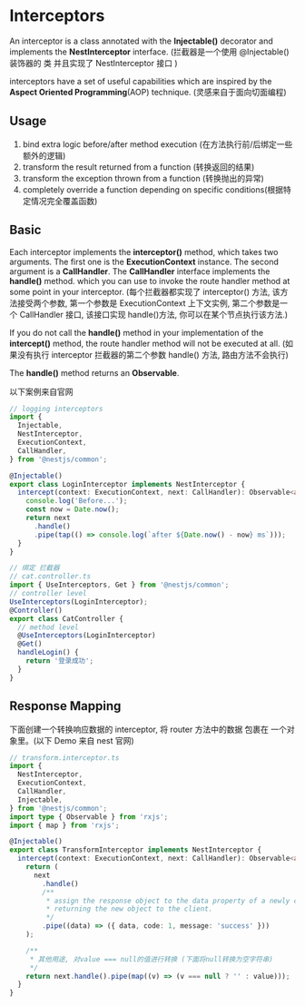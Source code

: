 # Interceptors

An interceptor is a class annotated with the **Injectable()** decorator and implements the **NestInterceptor** interface.
(拦截器是一个使用 @Injectable() 装饰器的 类 并且实现了 NestInterceptor 接口 )

interceptors have a set of useful capabilities which are inspired by the **Aspect Oriented Programming**(AOP)
technique. (灵感来自于面向切面编程)

## Usage

1. bind extra logic before/after method execution (在方法执行前/后绑定一些额外的逻辑)
2. transform the result returned from a function (转换返回的结果)
3. transform the exception thrown from a function (转换抛出的异常)
4. completely override a function depending on specific conditions(根据特定情况完全覆盖函数)

## Basic

Each interceptor implements the **interceptor()** method, which takes two arguments. The first one is the **ExecutionContext** instance.
The second argument is a **CallHandler**. The **CallHandler** interface implements the **handle()** method. which
you can use to invoke the route handler method at some point in your interceptor.
(每个拦截器都实现了 interceptor() 方法, 该方法接受两个参数, 第一个参数是 ExecutionContext 上下文实例, 第二个参数是一个 CallHandler 接口, 该接口实现 handle()方法, 你可以在某个节点执行该方法.)

If you do not call the **handle()** method in your implementation of the **intercept()** method, the route handler
method will not be executed at all.
(如果没有执行 interceptor 拦截器的第二个参数 handle() 方法, 路由方法不会执行)

The **handle()** method returns an **Observable**.

以下案例来自官网

```ts
// logging interceptors
import {
  Injectable,
  NestInterceptor,
  ExecutionContext,
  CallHandler,
} from '@nestjs/common';

@Injectable()
export class LoginInterceptor implements NestInterceptor {
  intercept(context: ExecutionContext, next: CallHandler): Observable<any> {
    console.log('Before...');
    const now = Date.now();
    return next
      .handle()
      .pipe(tap(() => console.log(`after ${Date.now() - now} ms`)));
  }
}

// 绑定 拦截器
// cat.controller.ts
import { UseInterceptors, Get } from '@nestjs/common';
// controller level
UseInterceptors(LoginInterceptor);
@Controller()
export class CatController {
  // method level
  @UseInterceptors(LoginInterceptor)
  @Get()
  handleLogin() {
    return '登录成功';
  }
}
```

## Response Mapping

下面创建一个转换响应数据的 interceptor, 将 router 方法中的数据 包裹在 一个对象里。(以下 Demo 来自 nest 官网)

```ts
// transform.interceptor.ts
import {
  NestInterceptor,
  ExecutionContext,
  CallHandler,
  Injectable,
} from '@nestjs/common';
import type { Observable } from 'rxjs';
import { map } from 'rxjs';

@Injectable()
export class TransformInterceptor implements NestInterceptor {
  intercept(context: ExecutionContext, next: CallHandler): Observable<any> {
    return (
      next
        .handle()
        /**
         * assign the response object to the data property of a newly created object,
         * returning the new object to the client.
         */
        .pipe((data) => ({ data, code: 1, message: 'success' }))
    );

    /**
     * 其他用途, 对value === null的值进行转换 (下面将null转换为空字符串)
     */
    return next.handle().pipe(map((v) => (v === null ? '' : value)));
  }
}
```
